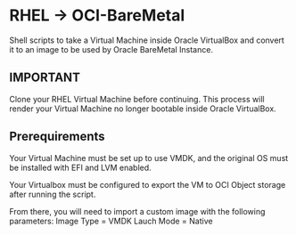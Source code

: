 # RHEL → OCI-BareMetal

Shell scripts to take a Virtual Machine inside Oracle VirtualBox and convert it to an image to be used by Oracle BareMetal Instance.

## IMPORTANT

Clone your RHEL Virtual Machine before continuing. This process will render your Virtual Machine no longer bootable inside Oracle VirtualBox.

## Prerequirements

Your Virtual Machine must be set up to use VMDK, and the original OS must be installed with EFI and LVM enabled.

Your Virtualbox must be configured to export the VM to OCI Object storage after running the script.

From there, you will need to import a custom image with the following parameters:
  Image Type = VMDK
  Lauch Mode = Native
